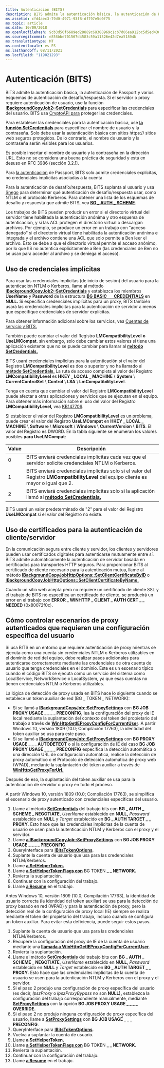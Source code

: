 ```yaml
---
title: Autenticación (BITS)
description: BITS admite la autenticación básica, la autenticación de Passport y varios esquemas de autenticación de desafío/respuesta.
ms.assetid: cfd4aec3-79d0-4971-93f8-df797e5c0f75
ms.topic: article
ms.date: 10/09/2018
ms.openlocfilehash: 9cb3d50f6689ed28889c68388969c1cb7d06ea912bc5d5ed4384f45a4e740f79
ms.sourcegitcommit: e858bbe701567d4583c50a11326e42d7ea51804b
ms.translationtype: MT
ms.contentlocale: es-ES
ms.lasthandoff: 08/11/2021
ms.locfileid: "119021293"
---
```

# <a name="authentication-bits"></a>Autenticación (BITS)

BITS admite la autenticación básica, la autenticación de Passport y varios esquemas de autenticación de desafío/respuesta. Si el servidor o proxy requiere autenticación de usuario, use la función [**IBackgroundCopyJob2::SetCredentials**](/windows/desktop/api/Bits1_5/nf-bits1_5-ibackgroundcopyjob2-setcredentials) para especificar las credenciales del usuario. BITS usa [CryptoAPI para](/windows/desktop/SecCrypto/cryptography-portal) proteger las credenciales.

Para establecer las credenciales para la autenticación básica, use [**la función SetCredentials**](/windows/desktop/api/Bits1_5/nf-bits1_5-ibackgroundcopyjob2-setcredentials) para especificar el nombre de usuario y la contraseña. Solo debe usar la autenticación básica con sitios https:// sitios web seguros protegidos. De lo contrario, el nombre de usuario y la contraseña serán visibles para los usuarios. 

Es posible insertar el nombre de usuario y la contraseña en la dirección URL. Esto no se considera una buena práctica de seguridad y está en desuso en RFC 3986 (sección 3.2.1).

Para [la autenticación](/windows/desktop/WinHttp/passport-authentication-in-winhttp) de Passport, BITS solo admite credenciales explícitas, no credenciales implícitas asociadas a la cuenta.

Para la autenticación de desafío/respuesta, BITS suplanta al usuario y usa [Snego](../com/snego.md) para determinar qué autenticación de desafío/respuesta usar, como NTLM o el protocolo Kerberos. Para obtener una lista de los esquemas de desafío y respuesta que admite BITS, vea [**BG \_ AUTH \_ SCHEME**](/windows/desktop/api/Bits1_5/ne-bits1_5-bg_auth_scheme).

Los trabajos de BITS pueden producir un error si el directorio virtual del servidor tiene habilitada la autenticación anónima y otro esquema de autenticación, y si las ACL protegen el directorio virtual o descargan archivos. Por ejemplo, se produce un error en un trabajo con "acceso denegado" si el directorio virtual tiene habilitada la autenticación anónima e integrada y el archivo contiene una ACL que solo permite a Ben leer el archivo. Esto se debe a que el directorio virtual permite el acceso anónimo, por lo que IIS no autentica explícitamente a Ben (las credenciales de Ben no se usan para acceder al archivo y se deniega el acceso).

## <a name="using-implicit-credentials"></a>Uso de credenciales implícitas

Para usar las credenciales implícitas (de inicio de sesión) del usuario para la autenticación NTLM o Kerberos, llame al método [**IBackgroundCopyJob2::SetCredentials**](/windows/desktop/api/Bits1_5/nf-bits1_5-ibackgroundcopyjob2-setcredentials) y establezca los miembros **UserName** y **Password** de la estructura [**BG BASIC \_ \_ CREDENTIALS**](/windows/desktop/api/Bits1_5/ns-bits1_5-bg_basic_credentials) en **NULL.** Si especifica credenciales implícitas para un proxy, BITS también usará las credenciales implícitas para la autenticación de servidor a menos que especifique credenciales de servidor explícitas.

Para obtener información adicional sobre los servicios, vea [Cuentas de servicio y BITS.](service-accounts-and-bits.md)

También puede cambiar el valor del Registro **LMCompatibilityLevel** **o UseLMCompat.** sin embargo, solo debe cambiar estos valores si tiene una aplicación existente que no se puede cambiar para llamar al [**método SetCredentials.**](/windows/desktop/api/Bits1_5/nf-bits1_5-ibackgroundcopyjob2-setcredentials)

BITS usará credenciales implícitas para la autenticación si el valor del Registro **LMCompatibilityLevel** es dos o superior y no ha llamado al [**método SetCredentials.**](/windows/desktop/api/Bits1_5/nf-bits1_5-ibackgroundcopyjob2-setcredentials) La ruta de acceso completa al valor del Registro **LMCompatibilityLevel** es **HKEY \_ LOCAL \_ MACHINE** \\ **System** \\ **CurrentControlSet** \\ **Control** \\ **LSA** \\ **LmCompatibilityLevel**.

Tenga en cuenta que cambiar el valor del Registro **LMCompatibilityLevel** puede afectar a otras aplicaciones y servicios que se ejecutan en el equipo. Para obtener más información sobre el uso del valor del Registro **LMCompatibilityLevel,** vea [KB147706](https://support.microsoft.com/kb/147706).

Si establecer el valor del Registro **LMCompatibilityLevel** es un problema, puede crear el valor del Registro **UseLMCompat** en **HKEY \_ LOCAL \_ MACHINE** \\ **Software** \\ **Microsoft** \\ **Windows** \\ **CurrentVersion** \\ **BITS**. El valor del Registro es DWORD. En la tabla siguiente se enumeran los valores posibles **para UseLMCompat**:

|Value|Descripción|
|-|-|
| 0     | BITS enviará credenciales implícitas cada vez que el servidor solicite credenciales NTLM o Kerberos.                                                                                           |
| 1     | BITS enviará credenciales implícitas solo si el valor del Registro **LMCompatibilityLevel** del equipo cliente es mayor o igual que 2.<br/>     |
| 2     | BITS enviará credenciales implícitas solo si la aplicación llamó al [**método SetCredentials.**](/windows/desktop/api/Bits1_5/nf-bits1_5-ibackgroundcopyjob2-setcredentials)<br/> |

BITS usará un valor predeterminado de "2" para el valor del Registro **UseLMCompat** si el valor del Registro no existe.

## <a name="using-certificates-for-clientserver-authentication"></a>Uso de certificados para la autenticación de cliente/servidor

En la comunicación segura entre cliente y servidor, los clientes y servidores pueden usar certificados digitales para autenticarse mutuamente entre sí. BITS admite automáticamente la autenticación de servidor basada en certificados para transportes HTTP seguros. Para proporcionar BITS al certificado de cliente necesario para la autenticación mutua, llame al método [**IBackgroundCopyJobHttpOptions::SetClientCertificateByID**](/windows/desktop/api/Bits2_5/nf-bits2_5-ibackgroundcopyjobhttpoptions-setclientcertificatebyid) o [**IBackgroundCopyJobHttpOptions::SetClientCertificateByName.**](/windows/desktop/api/Bits2_5/nf-bits2_5-ibackgroundcopyjobhttpoptions-setclientcertificatebyname)

Cuando un sitio web acepta pero no requiere un certificado de cliente SSL y el trabajo de BITS no especifica un certificado de cliente, se producirá un error en el trabajo con **ERROR \_ WINHTTP \_ CLIENT \_ AUTH CERT \_ \_ NEEDED** (0x80072f0c).

## <a name="how-to-handle-authenticated-proxy-scenarios-that-require-user-specific-settings"></a>Cómo controlar escenarios de proxy autenticados que requieren una configuración específica del usuario

Si usa BITS en un entorno que requiere autenticación de proxy mientras se ejecuta como una cuenta sin credenciales NTLM o Kerberos utilizables en el dominio de red del equipo, debe realizar pasos adicionales para autenticarse correctamente mediante las credenciales de otra cuenta de usuario que tenga credenciales en el dominio. Este es un escenario típico cuando el código BITS se ejecuta como un servicio del sistema como LocalService, NetworkService o LocalSystem, ya que esas cuentas no tienen credenciales NTLM o Kerberos utilizables.

La lógica de detección de proxy usada en BITS hace lo siguiente cuando se establece un token auxiliar de red (BG \_ TOKEN \_ NETWORK):

-   Si se llamó a [**IBackgroundCopyJob::SetProxySettings**](/windows/desktop/api/Bits/nf-bits-ibackgroundcopyjob-setproxysettings) con **BG JOB PROXY USAGE \_ \_ \_ \_ PRECONFIG**, lea la configuración del proxy de IE local mediante la suplantación del contexto del token del propietario del trabajo a través de [**WinHttpGetIEProxyConfigForCurrentUser**](/windows/desktop/api/winhttp/nf-winhttp-winhttpgetieproxyconfigforcurrentuser). A partir Windows 10, versión 1809 (10.0; Compilación 17763), la identidad del token auxiliar se usa para este paso.
-   Si se llamó a [**IBackgroundCopyJob::SetProxySettings**](/windows/desktop/api/Bits/nf-bits-ibackgroundcopyjob-setproxysettings) con **BG PROXY USAGE \_ \_ \_ AUTODETECT** o si la configuración de IE del caso **BG JOB PROXY USAGE \_ \_ \_ \_ PRECONFIG** especifica la detección automática o una dirección URL de configuración automática, realice la detección de proxy automático o el Protocolo de detección automática de proxy web (WPAD), mediante la suplantación del token auxiliar a través de [**WinHttpGetProxyForUrl.**](/windows/desktop/api/winhttp/nf-winhttp-winhttpgetproxyforurl)

Después de eso, la suplantación del token auxiliar se usa para la autenticación de servidor o proxy en todo el proceso.

A partir Windows 10, versión 1809 (10.0; Compilación 17763), se simplifica el escenario de proxy autenticado con credenciales específicas del usuario.

1.  Llame al método [**SetCredentials**](/windows/desktop/api/Bits1_5/nf-bits1_5-ibackgroundcopyjob2-setcredentials) del trabajo bits con **BG \_ AUTH \_ SCHEME \_ NEGOTIATE,** *UserName* establecido en **NULL,** *Password* establecido en **NULL** y *Target* establecido en **BG \_ AUTH TARGET \_ \_ PROXY.** Esto hace que las credenciales implícitas de la cuenta de usuario se usen para la autenticación NTLM y Kerberos con el proxy y el servidor.
2.  Llame [**a IBackgroundCopyJob::SetProxySettings**](/windows/desktop/api/Bits/nf-bits-ibackgroundcopyjob-setproxysettings) con **BG JOB PROXY USAGE \_ \_ \_ \_ PRECONFIG**.
3.  QueryInterface para [**IBitsTokenOptions**](/windows/desktop/api/Bits4_0/nn-bits4_0-ibitstokenoptions).
4.  Suplante la cuenta de usuario que usa para las credenciales NTLM/Kerberos.
5.  Llame [**a SetHelperToken.**](/windows/desktop/api/Bits4_0/nf-bits4_0-ibitstokenoptions-sethelpertoken)
6. Llame [**a SetHelperTokenFlags con**](/windows/desktop/api/Bits4_0/nf-bits4_0-ibitstokenoptions-sethelpertokenflags) BG TOKEN **\_ \_ NETWORK.**
7. Revierta la suplantación.
8. Continuar con la configuración del trabajo.
9. Llame [**a Resume**](/windows/desktop/api/Bits/nf-bits-ibackgroundcopyjob-resume) en el trabajo.

Antes Windows 10, versión 1809 (10.0; Compilación 17763), la identidad de usuario correcta (la identidad del token auxiliar) se usa para la detección de proxy basado en red (WPAD) y para la autenticación de proxy, pero la detección real de la configuración de proxy local (IE) siempre se realiza mediante el token del propietario del trabajo, incluso cuando se configura un token auxiliar. Para evitar esta deficiencia, puede seguir estos pasos.

1.  Suplante la cuenta de usuario que usa para las credenciales NTLM/Kerberos.
2.  Recupere la configuración del proxy de IE de la cuenta de usuario mediante una [**llamada a WinHttpGetIEProxyConfigForCurrentUser**](/windows/desktop/api/winhttp/nf-winhttp-winhttpgetieproxyconfigforcurrentuser).
3.  Revierta la suplantación.
4.  Llame al método [**SetCredentials**](/windows/desktop/api/Bits1_5/nf-bits1_5-ibackgroundcopyjob2-setcredentials) del trabajo bits con **BG \_ AUTH \_ SCHEME \_ NEGOTIATE,** *UserName* establecido en **NULL,** *Password* establecido en **NULL** y *Target* establecido en **BG \_ AUTH TARGET \_ \_ PROXY.** Esto hace que las credenciales implícitas de la cuenta de usuario se usen para la autenticación NTLM y Kerberos con el proxy y el servidor.
5.  Si el paso 2 produjo una configuración de proxy específica del usuario (es decir, *lpszProxy* o *lpszProxyBypass* no son **NULL),** establezca la configuración del trabajo correspondiente manualmente, mediante [**SetProxySettings**](/windows/desktop/api/Bits/nf-bits-ibackgroundcopyjob-setproxysettings) con la opción **BG JOB PROXY USAGE \_ \_ \_ \_ OVERRIDE.**
6.  Si el paso 2 no produjo ninguna configuración de proxy específica del usuario, llame a [**SetProxySettings**](/windows/desktop/api/Bits/nf-bits-ibackgroundcopyjob-setproxysettings) con **BG JOB USAGE \_ \_ \_ PRECONFIG**.
7.  QueryInterface para [**IBitsTokenOptions**](/windows/desktop/api/Bits4_0/nn-bits4_0-ibitstokenoptions).
8.  Vuelva a suplantar la cuenta de usuario.
9.  Llame [**a SetHelperToken.**](/windows/desktop/api/Bits4_0/nf-bits4_0-ibitstokenoptions-sethelpertoken)
10. Llame [**a SetHelperTokenFlags con**](/windows/desktop/api/Bits4_0/nf-bits4_0-ibitstokenoptions-sethelpertokenflags) BG TOKEN **\_ \_ NETWORK.**
11. Revierta la suplantación.
12. Continuar con la configuración del trabajo.
13. Llame [**a Resume**](/windows/desktop/api/Bits/nf-bits-ibackgroundcopyjob-resume) en el trabajo.
